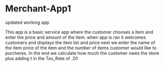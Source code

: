 # Merchant-App1
updated working app

This app is a basic service app where the customer chooses a item and enter the price and amount of the item.
when app is ran it welcomes customers and displays the item list and price
next we enter the name of the item
price of the item 
and the number of items customer would like to purcheres.
In the end we calculate how much the customer owes the store plus adding t in the Tax_Rate of .20 

